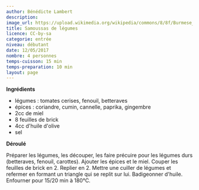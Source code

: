```yaml
---
author: Bénédicte Lambert
description: 
image_url: https://upload.wikimedia.org/wikipedia/commons/8/8f/Burmese_style_samusa.jpg
title: Samoussas de légumes
licence: CC-by-sa
categorie: entrée
niveau: débutant
date: 12/05/2017
nombre: 4 personnes
temps-cuisson: 15 min
temps-preparation: 10 min
layout: page
---
```




**Ingrédients**  
 
* légumes : tomates cerises, fenouil, betteraves
* épices : coriandre, cumin, cannelle, paprika, gingembre
* 2cc de miel
* 8 feuilles de brick
* 4cc d'huile d'olive
* sel


**Déroulé**

Préparer les légumes, les découper, les faire précuire pour les légumes durs (betteraves, fenouil, carottes).
Ajouter les épices et le miel.
Couper les feuilles de brick en 2. Replier en 2.
Mettre une cuiller de légumes et refermer en formant un triangle qui se replit sur lui.
Badigeonner d'huile.
Enfourner pour 15/20 min à 180°C.
